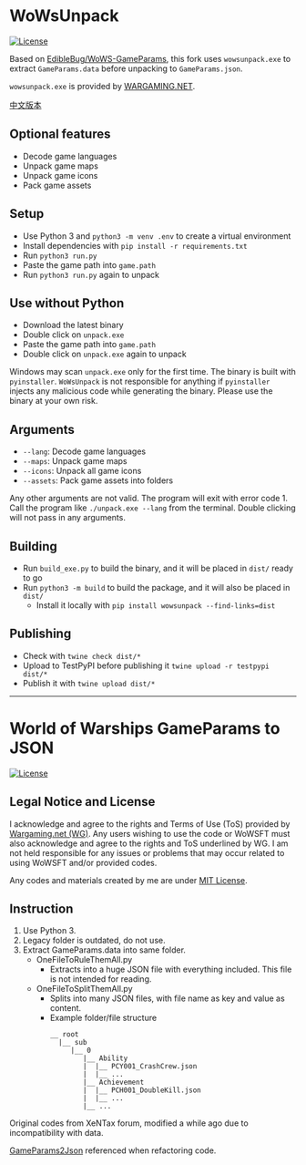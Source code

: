 # WoWsUnpack
[![License](https://img.shields.io/github/license/WoWs-Info/wows_unpack)](./LICENSE)

Based on [EdibleBug/WoWS-GameParams](https://github.com/EdibleBug/WoWS-GameParams), this fork uses `wowsunpack.exe` to extract `GameParams.data` before unpacking to `GameParams.json`.

`wowsunpack.exe` is provided by [WARGAMING.NET](https://wargaming.com/).

[中文版本](./使用说明.md)

## Optional features
- Decode game languages
- Unpack game maps
- Unpack game icons
- Pack game assets

## Setup
- Use Python 3 and `python3 -m venv .env` to create a virtual environment
- Install dependencies with `pip install -r requirements.txt`
- Run `python3 run.py`
- Paste the game path into `game.path`
- Run `python3 run.py` again to unpack

## Use without Python
- Download the latest binary
- Double click on `unpack.exe`
- Paste the game path into `game.path`
- Double click on `unpack.exe` again to unpack

Windows may scan `unpack.exe` only for the first time. The binary is built with `pyinstaller`. `WoWsUnpack` is not responsible for anything if `pyinstaller` injects any malicious code while generating the binary. Please use the binary at your own risk.

## Arguments
- `--lang`: Decode game languages
- `--maps`: Unpack game maps
- `--icons`: Unpack all game icons
- `--assets`: Pack game assets into folders

Any other arguments are not valid. The program will exit with error code 1. Call the program like `./unpack.exe --lang` from the terminal. Double clicking will not pass in any arguments.

## Building
- Run `build_exe.py` to build the binary, and it will be placed in `dist/` ready to go
- Run `python3 -m build` to build the package, and it will also be placed in `dist/`
  - Install it locally with `pip install wowsunpack --find-links=dist`

## Publishing
- Check with `twine check dist/*`
- Upload to TestPyPI before publishing it `twine upload -r testpypi dist/*`
- Publish it with `twine upload dist/*`

***

# World of Warships GameParams to JSON
[![License](https://img.shields.io/github/license/EdibleBug/WoWS-GameParams)](https://github.com/EdibleBug/WoWS-GameParams/blob/master/LICENSE)

## Legal Notice and License
I acknowledge and agree to the rights and Terms of Use (ToS) provided by [Wargaming.net (WG)](https://wargaming.com/). Any users wishing to use the code or WoWSFT must also acknowledge and agree to the rights and ToS underlined by WG. I am not held responsible for any issues or problems that may occur related to using WoWSFT and/or provided codes.

Any codes and materials created by me are under [MIT License](https://github.com/EdibleBug/WoWS-GameParams/blob/master/LICENSE).

## Instruction
1. Use Python 3.
2. Legacy folder is outdated, do not use.
3. Extract GameParams.data into same folder.
    * OneFileToRuleThemAll.py
        * Extracts into a huge JSON file with everything included. This file is not intended for reading.
    * OneFileToSplitThemAll.py
        * Splits into many JSON files, with file name as key and value as content.
        * Example folder/file structure
          ```
          __ root
            |__ sub
               |__ 0
                  |__ Ability
                  |  |__ PCY001_CrashCrew.json
                  |  |__ ...
                  |__ Achievement
                  |  |__ PCH001_DoubleKill.json
                  |  |__ ...
                  |__ ...
          ```

Original codes from XeNTax forum, modified a while ago due to incompatibility with data.

[GameParams2Json](https://github.com/imkindaprogrammermyself/GameParams2Json) referenced when refactoring code.
